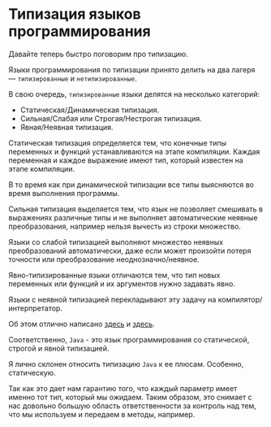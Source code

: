 # Типизация языков программирования

Давайте теперь быстро поговорим про типизацию.

Языки программирования по типизации принято делить на два лагеря — `типизированные` и `нетипизированные`.

В свою очередь, `типизированные` языки делятся на несколько категорий:

* Статическая/Динамическая типизация.
* Сильная/Слабая или Строгая/Нестрогая типизация.
* Явная/Неявная типизация.

Статическая типизация определяется тем, что конечные типы переменных и функций устанавливаются на этапе компиляции. Каждая переменная и каждое выражение имеют тип, который известен на этапе компиляции.

В то время как при динамической типизации все типы выясняются во время выполнения программы.

Сильная типизация выделяется тем, что язык не позволяет смешивать в выражениях различные типы и не выполняет автоматические неявные преобразования, например нельзя вычесть из строки множество.

Языки со слабой типизацией выполняют множество неявных преобразований автоматически, даже если может произойти потеря точности или преобразование неоднозначно/неявное.

Явно-типизированные языки отличаются тем, что тип новых переменных или функций и их аргументов нужно задавать явно.

Языки с неявной типизацией перекладывают эту задачу на компилятор/интерпретатор.

Об этом отлично написано [здесь](https://habr.com/post/161205/) и [здесь](https://habr.com/post/308484/).

Соответственно, `Java` - это язык программирования со статической, строгой и явной типизацией.

Я лично склонен относить типизацию `Java` к ее плюсам. Особенно, статическую.

Так как это дает нам гарантию того, что каждый параметр имеет именно тот тип, который мы ожидаем. Таким образом, это снимает с нас довольно большую область ответственности за контроль над тем, что мы используем и передаем в методы, например.
